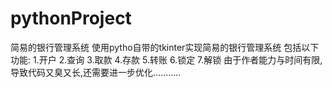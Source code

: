 # pythonProject
简易的银行管理系统
使用pytho自带的tkinter实现简易的银行管理系统
包括以下功能:
1.开户
2.查询
3.取款
4.存款
5.转账
6.锁定
7.解锁
由于作者能力与时间有限,导致代码又臭又长,还需要进一步优化...........
